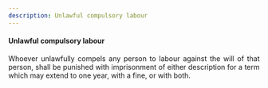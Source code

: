 ```yaml
---
description: Unlawful compulsory labour
---
```


#### Unlawful compulsory labour
<div style="text-align: justify">

Whoever unlawfully compels any person to labour against the will of that person, shall be punished with imprisonment of either description for a term which may extend to one year, with a fine, or with both.

</div>
